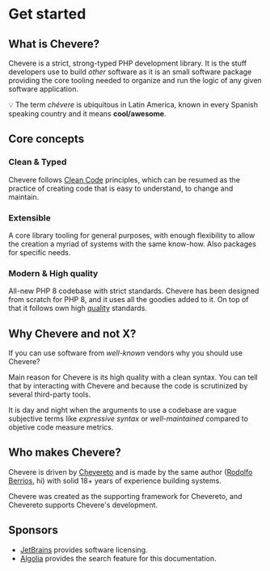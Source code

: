 # Get started

## What is Chevere?

Chevere is a strict, strong-typed PHP development library. It is the stuff developers use to build *other* software as it is an small software package providing the core tooling needed to organize and run the logic of any given software application.

💡 The term *chévere* is ubiquitous in Latin America, known in every Spanish speaking country and it means **cool/awesome**.

## Core concepts

### Clean & Typed

Chevere follows [Clean Code](http://cleancoder.com/products) principles, which can be resumed as the practice of creating code that is easy to understand, to change and maintain.

### Extensible

A core library tooling for general purposes, with enough flexibility to allow the creation a myriad of systems with the same know-how. Also packages for specific needs.

### Modern & High quality

All-new PHP 8 codebase with strict standards. Chevere has been designed from scratch for PHP 8, and it uses all the goodies added to it. On top of that it follows own high [quality](../developer/standard/quality.md) standards.

## Why Chevere and not X?

If you can use software from *well-known* vendors why you should use Chevere?

Main reason for Chevere is its high quality with a clean syntax. You can tell that by interacting with Chevere and because the code is scrutinized by several third-party tools.

It is day and night when the arguments to use a codebase are vague subjective terms like *expressive syntax* or *well-maintained* compared to objetive code measure metrics.

## Who makes Chevere?

Chevere is driven by [Chevereto](https://chevereto.com) and is made by the same author ([Rodolfo Berrios](https://rodolfoberrios.com), hi) with solid 18+ years of experience building systems.

Chevere was created as the supporting framework for Chevereto, and Chevereto supports Chevere's development.

## Sponsors

* [JetBrains](https://www.jetbrains.com/opensource/) provides software licensing.
* [Algolia](https://algolia.com) provides the search feature for this documentation.
